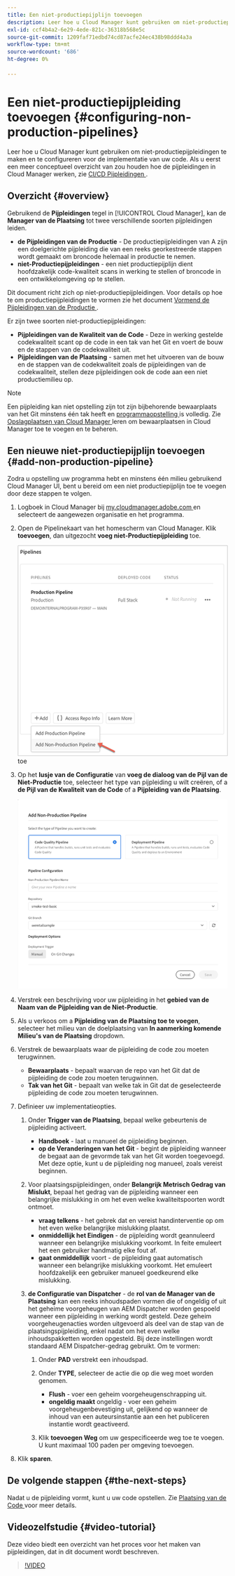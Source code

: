 ```yaml
---
title: Een niet-productiepijplijn toevoegen
description: Leer hoe u Cloud Manager kunt gebruiken om niet-productiepijpleidingen te maken en te configureren voor de implementatie van uw code.
exl-id: ccf4b4a2-6e29-4ede-821c-36318b568e5c
source-git-commit: 1209faf71edbd74cd87acfe24ec438b98ddd4a3a
workflow-type: tm+mt
source-wordcount: '686'
ht-degree: 0%

---
```


# Een niet-productiepijpleiding toevoegen {#configuring-non-production-pipelines}

Leer hoe u Cloud Manager kunt gebruiken om niet-productiepijpleidingen te maken en te configureren voor de implementatie van uw code. Als u eerst een meer conceptueel overzicht van zou houden hoe de pijpleidingen in Cloud Manager werken, zie [ CI/CD Pijpleidingen ](/help/overview/ci-cd-pipelines.md).

## Overzicht {#overview}

Gebruikend de **Pijpleidingen** tegel in [!UICONTROL Cloud Manager], kan de **Manager van de Plaatsing** tot twee verschillende soorten pijpleidingen leiden.

* **de Pijpleidingen van de Productie** - De productiepijpleidingen van A zijn een doelgerichte pijpleiding die van een reeks georkestreerde stappen wordt gemaakt om broncode helemaal in productie te nemen.
* **niet-Productiepijpleidingen** - een niet productiepijplijn dient hoofdzakelijk code-kwaliteit scans in werking te stellen of broncode in een ontwikkelomgeving op te stellen.

Dit document richt zich op niet-productiepijpleidingen. Voor details op hoe te om productiepijpleidingen te vormen zie het document [ Vormend de Pijpleidingen van de Productie ](/help/using/production-pipelines.md).

Er zijn twee soorten niet-productiepijpleidingen:

* **Pijpleidingen van de Kwaliteit van de Code** - Deze in werking gestelde codekwaliteit scant op de code in een tak van het Git en voert de bouw en de stappen van de codekwaliteit uit.
* **Pijpleidingen van de Plaatsing** - samen met het uitvoeren van de bouw en de stappen van de codekwaliteit zoals de pijpleidingen van de codekwaliteit, stellen deze pijpleidingen ook de code aan een niet productiemilieu op.

>[!NOTE]
>
>Een pijpleiding kan niet opstelling zijn tot zijn bijbehorende bewaarplaats van het Git minstens één tak heeft en [ programmaopstelling ](/help/getting-started/program-setup.md) is volledig. Zie [ Opslagplaatsen van Cloud Manager ](/help/managing-code/managing-repositories.md) leren om bewaarplaatsen in Cloud Manager toe te voegen en te beheren.

## Een nieuwe niet-productiepijplijn toevoegen {#add-non-production-pipeline}

Zodra u opstelling uw programma hebt en minstens één milieu gebruikend Cloud Manager UI, bent u bereid om een niet productiepijplijn toe te voegen door deze stappen te volgen.

1. Logboek in Cloud Manager bij [ my.cloudmanager.adobe.com ](https://my.cloudmanager.adobe.com) en selecteert de aangewezen organisatie en het programma.

1. Open de Pipelinekaart van het homescherm van Cloud Manager. Klik **toevoegen**, dan uitgezocht **voeg niet-Productiepijpleiding** toe.

   ![ voeg niet-productiepijpleiding ](/help/assets/configure-pipelines/nonprod-pipeline-add1.png) toe

1. Op het **lusje van de Configuratie** van **voeg de dialoog van de Pijl van de Niet-Productie** toe, selecteer het type van pijpleiding u wilt creëren, of a **de Pijl van de Kwaliteit van de Code** of a **Pijpleiding van de Plaatsing**.

   ![ kies pijpleidingstype ](/help/assets/configure-pipelines/add-non-production-pipeline.png)

1. Verstrek een beschrijving voor uw pijpleiding in het **gebied van de Naam van de Pijpleiding van de Niet-Productie**.

1. Als u verkoos om a **Pijpleiding van de Plaatsing toe te voegen**, selecteer het milieu van de doelplaatsing van **In aanmerking komende Milieu&#39;s van de Plaatsing** dropdown.

1. Verstrek de bewaarplaats waar de pijpleiding de code zou moeten terugwinnen.

   * **Bewaarplaats** - bepaalt waarvan de repo van het Git dat de pijpleiding de code zou moeten terugwinnen.
   * **Tak van het Git** - bepaalt van welke tak in Git dat de geselecteerde pijpleiding de code zou moeten terugwinnen.

1. Definieer uw implementatieopties.

   1. Onder **Trigger van de Plaatsing**, bepaal welke gebeurtenis de pijpleiding activeert.

      * **Handboek** - laat u manueel de pijpleiding beginnen.
      * **op de Veranderingen van het Git** - begint de pijpleiding wanneer de begaat aan de gevormde tak van het Git worden toegevoegd. Met deze optie, kunt u de pijpleiding nog manueel, zoals vereist beginnen.

   1. Voor plaatsingspijpleidingen, onder **Belangrijk Metrisch Gedrag van Mislukt**, bepaal het gedrag van de pijpleiding wanneer een belangrijke mislukking in om het even welke kwaliteitspoorten wordt ontmoet.

      * **vraag telkens** - het gebrek dat en vereist handinterventie op om het even welke belangrijke mislukking plaatst.
      * **onmiddellijk het Eindigen** - de pijpleiding wordt geannuleerd wanneer een belangrijke mislukking voorkomt. In feite emuleert het een gebruiker handmatig elke fout af.
      * **gaat onmiddellijk** voort - de pijpleiding gaat automatisch wanneer een belangrijke mislukking voorkomt. Het emuleert hoofdzakelijk een gebruiker manueel goedkeurend elke mislukking.

   1. **de Configuratie van Dispatcher** - de **rol van de Manager van de Plaatsing** kan een reeks inhoudspaden vormen die of ongeldig of uit het geheime voorgeheugen van AEM Dispatcher worden gespoeld wanneer een pijpleiding in werking wordt gesteld. Deze geheim voorgeheugenacties worden uitgevoerd als deel van de stap van de plaatsingspijpleiding, enkel nadat om het even welke inhoudspakketten worden opgesteld. Bij deze instellingen wordt standaard AEM Dispatcher-gedrag gebruikt. Om te vormen:

      1. Onder **PAD** verstrekt een inhoudspad.
      1. Onder **TYPE**, selecteer de actie die op die weg moet worden genomen.

         * **Flush** - voer een geheim voorgeheugenschrapping uit.
         * **ongeldig maakt** ongeldig - voer een geheim voorgeheugenbevestiging uit, gelijkend op wanneer de inhoud van een auteursinstantie aan een het publiceren instantie wordt geactiveerd.

      1. Klik **toevoegen Weg** om uw gespecificeerde weg toe te voegen. U kunt maximaal 100 paden per omgeving toevoegen.

1. Klik **sparen**.

## De volgende stappen {#the-next-steps}

Nadat u de pijpleiding vormt, kunt u uw code opstellen. Zie [ Plaatsing van de Code ](/help/using/code-deployment.md) voor meer details.

## Videozelfstudie {#video-tutorial}

Deze video biedt een overzicht van het proces voor het maken van pijpleidingen, dat in dit document wordt beschreven.

>[!VIDEO](https://video.tv.adobe.com/v/26316/)
